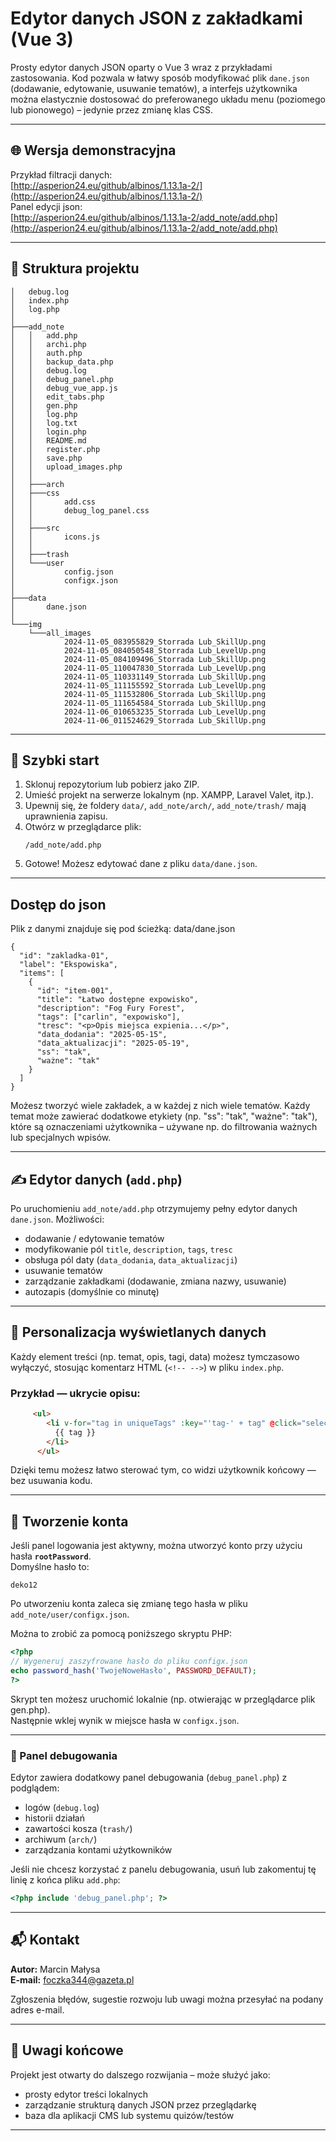 # Edytor danych JSON z zakładkami (Vue 3)

Prosty edytor danych JSON oparty o Vue 3 wraz z przykładami zastosowania. Kod pozwala w łatwy sposób modyfikować plik `dane.json` (dodawanie, edytowanie, usuwanie tematów), a interfejs użytkownika można elastycznie dostosować do preferowanego układu menu (poziomego lub pionowego) – jedynie przez zmianę klas CSS.

---

## 🌐 Wersja demonstracyjna

Przykład filtracji danych:  
[http://asperion24.eu/github/albinos/1.13.1a-2/](http://asperion24.eu/github/albinos/1.13.1a-2/)  
Panel edycji json:  
[http://asperion24.eu/github/albinos/1.13.1a-2/add_note/add.php](http://asperion24.eu/github/albinos/1.13.1a-2/add_note/add.php)

---

## 📁 Struktura projektu

```
│   debug.log
│   index.php
│   log.php
│
├───add_note
│   │   add.php
│   │   archi.php
│   │   auth.php
│   │   backup_data.php
│   │   debug.log
│   │   debug_panel.php
│   │   debug_vue_app.js
│   │   edit_tabs.php
│   │   gen.php
│   │   log.php
│   │   log.txt
│   │   login.php
│   │   README.md
│   │   register.php
│   │   save.php
│   │   upload_images.php
│   │
│   ├───arch
│   ├───css
│   │       add.css
│   │       debug_log_panel.css
│   │
│   ├───src
│   │       icons.js
│   │
│   ├───trash
│   └───user
│           config.json
│           configx.json
│
├───data
│       dane.json
│
└───img
    └───all_images
            2024-11-05_083955829_Storrada Lub_SkillUp.png
            2024-11-05_084050548_Storrada Lub_LevelUp.png
            2024-11-05_084109496_Storrada Lub_SkillUp.png
            2024-11-05_110047830_Storrada Lub_LevelUp.png
            2024-11-05_110331149_Storrada Lub_SkillUp.png
            2024-11-05_111155592_Storrada Lub_LevelUp.png
            2024-11-05_111532806_Storrada Lub_SkillUp.png
            2024-11-05_111654584_Storrada Lub_SkillUp.png
            2024-11-06_010653235_Storrada Lub_LevelUp.png
            2024-11-06_011524629_Storrada Lub_SkillUp.png

```

---

## 🔧 Szybki start

1. Sklonuj repozytorium lub pobierz jako ZIP.
2. Umieść projekt na serwerze lokalnym (np. XAMPP, Laravel Valet, itp.).
3. Upewnij się, że foldery `data/`, `add_note/arch/`, `add_note/trash/` mają uprawnienia zapisu.
4. Otwórz w przeglądarce plik:
   ```
   /add_note/add.php
   ```
5. Gotowe! Możesz edytować dane z pliku `data/dane.json`.

---

## Dostęp do json
Plik z danymi znajduje się pod ścieżką: data/dane.json

```
{
  "id": "zakladka-01",
  "label": "Ekspowiska",
  "items": [
    {
      "id": "item-001",
      "title": "Łatwo dostępne expowisko",
      "description": "Fog Fury Forest",
      "tags": ["carlin", "expowisko"],
      "tresc": "<p>Opis miejsca expienia...</p>",
      "data_dodania": "2025-05-15",
      "data_aktualizacji": "2025-05-19",
      "ss": "tak",
      "ważne": "tak"
    }
  ]
}
```

Możesz tworzyć wiele zakładek, a w każdej z nich wiele tematów. Każdy temat może zawierać dodatkowe etykiety (np. "ss": "tak", "ważne": "tak"), które są oznaczeniami użytkownika – używane np. do filtrowania ważnych lub specjalnych wpisów.

---

## ✍️ Edytor danych (`add.php`)

Po uruchomieniu `add_note/add.php` otrzymujemy pełny edytor danych `dane.json`. Możliwości:

- dodawanie / edytowanie tematów
- modyfikowanie pól `title`, `description`, `tags`, `tresc`
- obsługa pól daty (`data_dodania`, `data_aktualizacji`)
- usuwanie tematów
- zarządzanie zakładkami (dodawanie, zmiana nazwy, usuwanie)
- autozapis (domyślnie co minutę)

---

## 🔧 Personalizacja wyświetlanych danych

Każdy element treści (np. temat, opis, tagi, data) możesz tymczasowo wyłączyć, stosując komentarz HTML (`<!-- -->`) w pliku `index.php`.

### Przykład — ukrycie opisu:

```html
     <ul>
        <li v-for="tag in uniqueTags" :key="'tag-' + tag" @click="selectTag(tag)">
          {{ tag }}
        </li>
      </ul>
```

Dzięki temu możesz łatwo sterować tym, co widzi użytkownik końcowy — bez usuwania kodu.

---

## 🔐 Tworzenie konta

Jeśli panel logowania jest aktywny, można utworzyć konto przy użyciu hasła **`rootPassword`**.  
Domyślne hasło to:

```
deko12
```

Po utworzeniu konta zaleca się zmianę tego hasła w pliku `add_note/user/configx.json`.

Można to zrobić za pomocą poniższego skryptu PHP:

```php
<?php
// Wygeneruj zaszyfrowane hasło do pliku configx.json
echo password_hash('TwojeNoweHasło', PASSWORD_DEFAULT);
?>
```

Skrypt ten możesz uruchomić lokalnie (np. otwierając w przeglądarce plik gen.php).  
Następnie wklej wynik w miejsce hasła w `configx.json`.

---

### 🧪 Panel debugowania

Edytor zawiera dodatkowy panel debugowania (`debug_panel.php`) z podglądem:

- logów (`debug.log`)
- historii działań
- zawartości kosza (`trash/`)
- archiwum (`arch/`)
- zarządzania kontami użytkowników

Jeśli nie chcesz korzystać z panelu debugowania, usuń lub zakomentuj tę linię z końca pliku `add.php`:

```php
<?php include 'debug_panel.php'; ?>
```

---

## 📬 Kontakt

**Autor:** Marcin Małysa  
**E-mail:** foczka344@gazeta.pl

Zgłoszenia błędów, sugestie rozwoju lub uwagi można przesyłać na podany adres e-mail.

---

## 📝 Uwagi końcowe

Projekt jest otwarty do dalszego rozwijania – może służyć jako:
- prosty edytor treści lokalnych
- zarządzanie strukturą danych JSON przez przeglądarkę
- baza dla aplikacji CMS lub systemu quizów/testów

---

